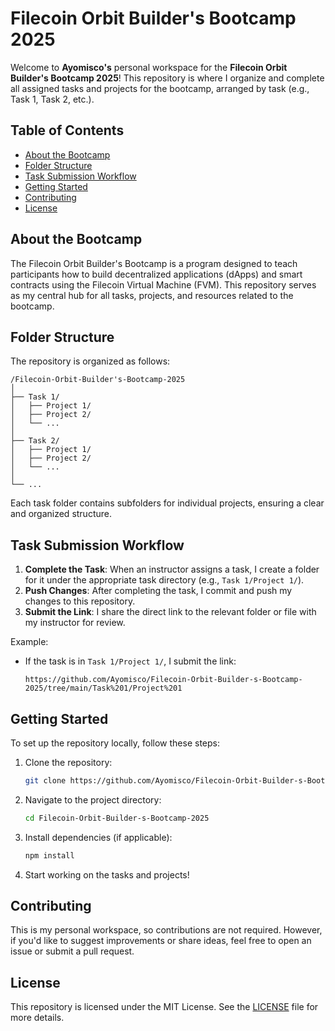 # Filecoin Orbit Builder's Bootcamp 2025

Welcome to **Ayomisco's** personal workspace for the **Filecoin Orbit Builder's Bootcamp 2025**! This repository is where I organize and complete all assigned tasks and projects for the bootcamp, arranged by task (e.g., Task 1, Task 2, etc.).

## Table of Contents

- [About the Bootcamp](#about-the-bootcamp)
- [Folder Structure](#folder-structure)
- [Task Submission Workflow](#task-submission-workflow)
- [Getting Started](#getting-started)
- [Contributing](#contributing)
- [License](#license)

## About the Bootcamp

The Filecoin Orbit Builder's Bootcamp is a program designed to teach participants how to build decentralized applications (dApps) and smart contracts using the Filecoin Virtual Machine (FVM). This repository serves as my central hub for all tasks, projects, and resources related to the bootcamp.

## Folder Structure

The repository is organized as follows:

```
/Filecoin-Orbit-Builder's-Bootcamp-2025
│
├── Task 1/
│   ├── Project 1/
│   ├── Project 2/
│   └── ...
│
├── Task 2/
│   ├── Project 1/
│   ├── Project 2/
│   └── ...
│
└── ...
```

Each task folder contains subfolders for individual projects, ensuring a clear and organized structure.

## Task Submission Workflow

1. **Complete the Task**: When an instructor assigns a task, I create a folder for it under the appropriate task directory (e.g., `Task 1/Project 1/`).
2. **Push Changes**: After completing the task, I commit and push my changes to this repository.
3. **Submit the Link**: I share the direct link to the relevant folder or file with my instructor for review.

Example:
- If the task is in `Task 1/Project 1/`, I submit the link:
  ```
  https://github.com/Ayomisco/Filecoin-Orbit-Builder-s-Bootcamp-2025/tree/main/Task%201/Project%201
  ```

## Getting Started

To set up the repository locally, follow these steps:

1. Clone the repository:
   ```bash
   git clone https://github.com/Ayomisco/Filecoin-Orbit-Builder-s-Bootcamp-2025.git
   ```

2. Navigate to the project directory:
   ```bash
   cd Filecoin-Orbit-Builder-s-Bootcamp-2025
   ```

3. Install dependencies (if applicable):
   ```bash
   npm install
   ```

4. Start working on the tasks and projects!

## Contributing

This is my personal workspace, so contributions are not required. However, if you'd like to suggest improvements or share ideas, feel free to open an issue or submit a pull request.

## License

This repository is licensed under the MIT License. See the [LICENSE](LICENSE) file for more details.
